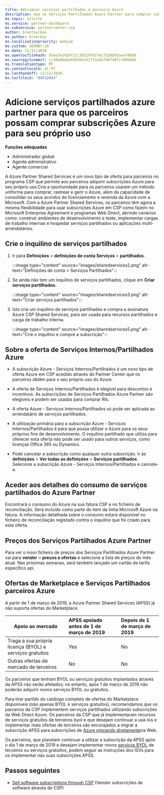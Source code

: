 ```yaml
---
title: Adicionar serviços partilhados a parceiro Azure
description: Use os Serviços Partilhados Azure Partner para comprar subscrições Azure para seu próprio uso, e para ter um método uniforme para comprar, rastrear e gerir a Azure.
ms.topic: article
ms.service: partner-dashboard
ms.subservice: partnercenter-csp
author: brentserbus
ms.author: brserbus
ms.localizationpriority: medium
ms.custom: SEOMAY.20
ms.date: 11/11/2020
ms.openlocfilehash: 93ee3e142bf11c3b329fd27ec7320b93aea780b8
ms.sourcegitcommit: cc30a06abe55b9da32177a24e74bfd6fc7d8bbb9
ms.translationtype: MT
ms.contentlocale: pt-PT
ms.lasthandoff: 11/12/2020
ms.locfileid: "94532043"
---
```

# <a name="add-azure-partner-shared-services-so-partners-can-buy-azure-subscriptions-for-their-own-use"></a>Adicione serviços partilhados azure partner para que os parceiros possam comprar subscrições Azure para seu próprio uso

 
**Funções adequadas**

- Administrador global
- Agente administrativo
- Agente comercial

A Azure Partner Shared Services é um novo tipo de oferta para parceiros no programa CSP que permite aos parceiros adquirir subscrições Azure para seu próprio uso.Cria a oportunidade para os parceiros usarem um método uniforme para comprar, rastrear e gerir o Azure, além da capacidade de consolidar os seus acordos de licenciamento e revenda da Azure com a Microsoft. Com a Azure Partner Shared Services, os parceiros têm agora a mesma flexibilidade para usar subscrições Azure em CSP como fazem no Microsoft Enterprise Agreement e programas Web Direct, abrindo cenários como: construir ambientes de desenvolvimento e teste, implementar cargas de trabalho internas e hospedar serviços partilhados ou aplicações multi-arrendatários.  

## <a name="create-the-shared-services-tenant"></a>Crie o inquilino de serviços partilhados

1. Ir para **Definições**  >  **definições de conta Serviços**  >  **partilhados**.

   :::image type="content" source="images/sharedservices2.png" alt-text="Definições de conta > Serviços Partilhados":::

2. Se ainda não tem um inquilino de serviços partilhados, clique em **Criar serviços partilhados.**

   :::image type="content" source="images/sharedservices3.png" alt-text="Criar serviços partilhados":::

3. Isto cria um inquilino de serviços partilhados e compra a assinatura Azure CSP Shared Services, para ser usada para recursos partilhados e carga de trabalho interna.

   :::image type="content" source="images/sharedservices5.png" alt-text="Crie o inquilino e compre a subscrição":::

## <a name="about-the-azure--internalshared-services-offer"></a>Sobre a oferta de Serviços Internos/Partilhados Azure

- A subscrição Azure - Serviços Internos/Partilhados é um novo tipo de oferta Azure em CSP acedido através do Partner Center que os parceiros obtêm para o seu próprio uso do Azure.

- A oferta de Serviços Internos/Partilhados é elegível para descontos e incentivos.  As subscrições de Serviços Partilhados Azure Partner são elegíveis e podem ser usadas para comprar RIs.

- A oferta Azure - Serviços Internos/Partilhados só pode ser aplicada ao arrendatário de serviços partilhados.

- A utilização primária para a subscrição Azure - Serviços Internos/Partilhados é para que possa utilizar o Azure para os seus próprios fins de desenvolvimento. O inquilino partilhado que utiliza para oferecer esta oferta não pode ser usado para outros serviços, como licenças Office 365 ou Dynamics.

- Pode cancelar a subscrição como qualquer outra subscrição. Ir às **definições**  >  **Ver todas as definições**  >  **Serviços partilhados**. Selecione a subscrição Azure - Serviços Internos/Partilhados e cancele-a.

## <a name="accessing-azure-partner-shared-services-consumption-details"></a>Aceder aos detalhes do consumo de serviços partilhados do Azure Partner

Encontrará o consumo do Azure na sua fatura CSP e no ficheiro de reconciliação. Será incluído como parte do item da linha Microsoft Azure na fatura. A informação detalhada sobre o consumo estará disponível no ficheiro de reconciliação registado contra o inquilino que foi criado para esta oferta.

## <a name="azure-partner-shared-services-pricing"></a>Preços dos Serviços Partilhados Azure Partner

Para ver o novo ficheiro de preços dos Serviços Partilhados Azure Partner vai para **vender**  >  **preços e ofertas** e selecione a lista de preços do mês atual. Nas próximas semanas, será também lançado um cartão de tarifa específico api.

## <a name="marketplace-offers-and-azure-partner-shared-services"></a>Ofertas de Marketplace e Serviços Partilhados parceiros Azure

A partir de 1 de março de 2019, a Azure Partner Shared Services (APSS) já não suporta ofertas do Marketplace.

|**Apoio ao mercado**   |**APSS apoiado antes de 1 de março de 2019**|**Depois de 1 de março de 2019**|
|---------------------------|:----------------------------|:-------------------|
|Traga a sua própria licença (BYOL) e serviços gratuitos   | Yes   | No|
|Outras ofertas de mercado de terceiros   | No   |No|

Os parceiros que tenham BYOL ou serviços gratuitos implantados através da APSS não serão afetados; no entanto, após 1 de março de 2019 não poderão adquirir novos serviços BYOL ou gratuitos.

Para tirar partido do catálogo completo de ofertas do Marketplace disponíveis (não apenas BYOL e serviços gratuitos), recomendamos que os parceiros da CSP implementem serviços partilhados utilizando subscrições da Web Direct Azure.  Os parceiros da CSP que já implementaram recursos de serviços gratuitos de terceiros byol e que desejam continuar a usá-los e implementar mais ofertas de terceiros são encorajados a migrar a subscrição APSS para subscrições de [Azure migrando diretamente](/azure/cloud-solution-provider/migration/migration#migrating-existing-azure-subscriptions)na Web.

Os parceiros, que planeiam continuar a utilizar a subscrição da APSS após o dia 1 de março de 2019 e desejam implementar novos [serviços BYOL](https://azuremarketplace.microsoft.com/marketplace/apps?filters=byol) de terceiros ou serviços gratuitos, podem seguir as instruções dos ISVs para os implementar nas suas subscrições APSS.

## <a name="next-steps"></a>Passos seguintes

- [Sell software subscriptions through CSP](csp-software-subscriptions.md) (Vender subscrições de software através do CSP)